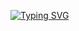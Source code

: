 [![Typing SVG](https://readme-typing-svg.demolab.com?font=Fira+Code&pause=1000&color=15523B&width=435&lines=heyyy+this+is+JIAYAN+YANG)](https://git.io/typing-svg)  
